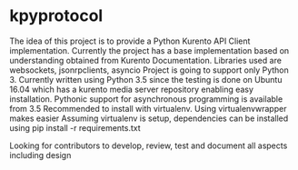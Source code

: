# kpyprotocol
The idea of this project is to provide a Python Kurento API Client implementation. 
Currently the project has a base implementation based on understanding obtained from Kurento Documentation.
Libraries used are websockets, jsonrpclients, asyncio
Project is going to support only Python 3. Currently written using Python 3.5 since the testing is done on Ubuntu 16.04 which has a kurento media server repository enabling easy installation. Pythonic support for asynchronous programming is available from 3.5
Recommended to install with virtualenv. Using virtualenvwrapper makes easier
Assuming virtualenv is setup, dependencies can be installed using pip install -r requirements.txt

Looking for contributors to develop, review, test and document all aspects including design
